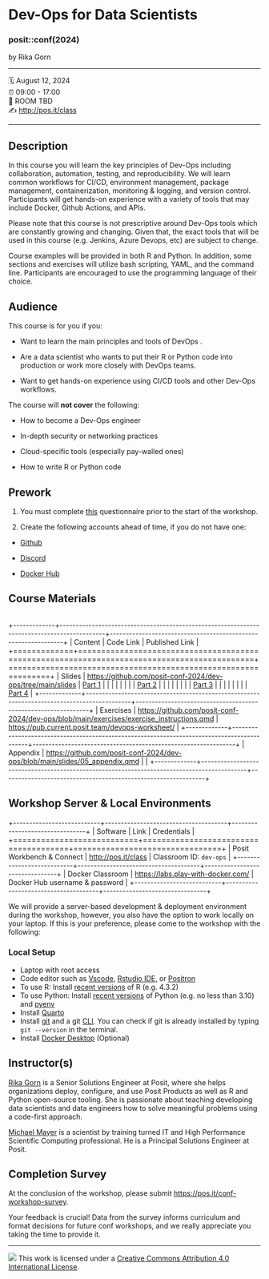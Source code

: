 # Dev-Ops for Data Scientists

### posit::conf(2024)

by Rika Gorn

------------------------------------------------------------------------

:spiral_calendar: August 12, 2024\
:alarm_clock: 09:00 - 17:00\
:hotel: ROOM TBD\
:writing_hand: <http://pos.it/class>

------------------------------------------------------------------------

## Description

In this course you will learn the key principles of Dev-Ops including collaboration, automation, testing, and reproducibility. We will learn common workflows for CI/CD, environment management, package management, containerization, monitoring & logging, and version control. Participants will get hands-on experience with a variety of tools that may include Docker, Github Actions, and APIs.

Please note that this course is not prescriptive around Dev-Ops tools which are constantly growing and changing. Given that, the exact tools that will be used in this course (e.g. Jenkins, Azure Devops, etc) are subject to change.

Course examples will be provided in both R and Python. In addition, some sections and exercises will utilize bash scripting, YAML, and the command line. Participants are encouraged to use the programming language of their choice.

## Audience

This course is for you if you:

-   Want to learn the main principles and tools of DevOps .

-   Are a data scientist who wants to put their R or Python code into production or work more closely with DevOps teams.

-   Want to get hands-on experience using CI/CD tools and other Dev-Ops workflows.

The course will **not cover** the following:

-   How to become a Dev-Ops engineer

-   In-depth security or networking practices

-   Cloud-specific tools (especially pay-walled ones)

-   How to write R or Python code

## Prework

1.  You must complete [this](https://forms.gle/itiKuHkukvYNszMr6) questionnaire prior to the start of the workshop.

2.  Create the following accounts ahead of time, if you do not have one:

-   [Github](https://github.com)

-   [Discord](https://discord.com/)

-   [Docker Hub](https://hub.docker.com/)

## Course Materials

![]()

+-------------+--------------------------------------------------------------------------------------------+---------------------------------------------------------------+
| Content     | Code Link                                                                                  | Published Link                                                |
+=============+============================================================================================+===============================================================+
| Slides      | <https://github.com/posit-conf-2024/dev-ops/tree/main/slides>                              | [Part 1](https://pub.current.posit.team/Devops-slides-part1/) |
|             |                                                                                            |                                                               |
|             |                                                                                            | [Part 2](https://pub.current.posit.team/devops-slides-part2/) |
|             |                                                                                            |                                                               |
|             |                                                                                            | [Part 3](https://pub.current.posit.team/Devops-slides-part3/) |
|             |                                                                                            |                                                               |
|             |                                                                                            | [Part 4](https://pub.current.posit.team/Devops-slides-part4/) |
+-------------+--------------------------------------------------------------------------------------------+---------------------------------------------------------------+
| Exercises   | <https://github.com/posit-conf-2024/dev-ops/blob/main/exercises/exercise_instructions.qmd> | <https://pub.current.posit.team/devops-worksheet/>            |
+-------------+--------------------------------------------------------------------------------------------+---------------------------------------------------------------+
| Appendix    | <https://github.com/posit-conf-2024/dev-ops/blob/main/slides/05_appendix.qmd>              |                                                               |
+-------------+--------------------------------------------------------------------------------------------+---------------------------------------------------------------+

## Workshop Server & Local Environments

+---------------------------+--------------------------------------+--------------------------------+
| Software                  | Link                                 | Credentials                    |
+===========================+======================================+================================+
| Posit Workbench & Connect | <http://pos.it/class>                | Classroom ID: `dev-ops`        |
+---------------------------+--------------------------------------+--------------------------------+
| Docker Classroom          | <https://labs.play-with-docker.com/> | Docker Hub username & password |
+---------------------------+--------------------------------------+--------------------------------+

We will provide a server-based development & deployment environment during the workshop, however, you also have the option to work locally on your laptop. If this is your preference, please come to the workshop with the following:

### Local Setup

-   Laptop with root access
-   Code editor such as [Vscode](https://code.visualstudio.com/download), [Rstudio IDE,](https://posit.co/downloads/) or [Positron](https://github.com/posit-dev/positron/releases')
-   To use R: Install [recent versions](https://www.r-project.org/) of R (e.g. 4.3.2)
-   To use Python: Install [recent versions](https://www.python.org/downloads/) of Python (e.g. no less than 3.10) and [pyenv](https://chendaniely.github.io/python_setup/210-python_install.html#os-specific-installation-notes)
-   Install [Quarto](https://quarto.org/docs/get-started/)
-   Install [git](https://git-scm.com/downloads) and a git [CLI](https://cli.github.com/'). You can check if git is already installed by typing `git --version` in the terminal.
-   Install [Docker Desktop](https://www.docker.com/products/docker-desktop/) (Optional)

## Instructor(s)

[Rika Gorn](https://www.linkedin.com/in/rika-gorn/) is a Senior Solutions Engineer at Posit, where she helps organizations deploy, configure, and use Posit Products as well as R and Python open-source tooling. She is passionate about teaching developing data scientists and data engineers how to solve meaningful problems using a code-first approach.

[Michael Mayer](https://www.linkedin.com/in/drmichaelmayer/) is a scientist by training turned IT and High Performance Scientific Computing professional. He is a Principal Solutions Engineer at Posit.

## Completion Survey

At the conclusion of the workshop, please submit <https://pos.it/conf-workshop-survey>.

Your feedback is crucial! Data from the survey informs curriculum and format decisions for future conf workshops, and we really appreciate you taking the time to provide it.

------------------------------------------------------------------------

![](https://i.creativecommons.org/l/by/4.0/88x31.png) This work is licensed under a [Creative Commons Attribution 4.0 International License](https://creativecommons.org/licenses/by/4.0/).
